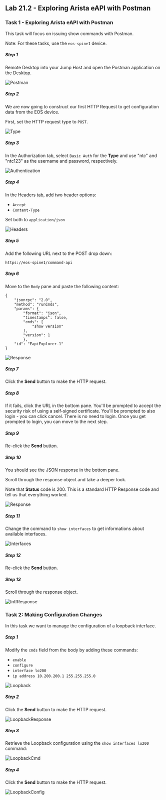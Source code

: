 ## Lab 21.2 - Exploring Arista eAPI with Postman

### Task 1 - Exploring Arista eAPI with Postman

This task will focus on issuing show commands with Postman.

Note: For these tasks, use the `eos-spine1` device.

##### Step 1

Remote Desktop into your Jump Host and open the Postman application on the Desktop.

![Postman](images/postman-eos/postman.png)

##### Step 2

We are now going to construct our first HTTP Request to get configuration data from the EOS device.

First, set the HTTP request type to `POST`.

![Type](images/postman-eos/postman.png)

##### Step 3

In the Authorization tab, select `Basic Auth` for the **Type** and use "ntc" and "ntc123" as the username and password, respectively.

![Authentication](images/postman-eos/authentication.png)

##### Step 4

In the Headers tab, add two header options:
  * `Accept`
  * `Content-Type`

Set both to `application/json`

![Headers](images/postman-eos/headers.png)

##### Step 5

Add the following URL next to the POST drop down:

```
https://eos-spine1/command-api
```

##### Step 6

Move to the `Body` pane and paste the following content:

```
{
	"jsonrpc": "2.0",
	"method": "runCmds",
	"params": {
		"format": "json",
		"timestamps": false,
		"cmds": [
			"show version"
		],
		"version": 1
		},
	"id": "EapiExplorer-1"
}
```

![Response](images/postman-eos/body.png)

##### Step 7

Click the **Send** button to make the HTTP request.

##### Step 8

If it fails, click the URL in the bottom pane.  You'll be prompted to accept the security risk of using a self-signed certificate.  You'll be prompted to also login - you can click cancel.  There is no need to login.  Once you get prompted to login, you can move to the next step.

##### Step 9

Re-click the **Send** button.

##### Step 10

You should see the JSON response in the bottom pane.

Scroll through the response object and take a deeper look.

Note that **Status** code is 200.  This is a standard HTTP Response code and tell us that everything worked.

![Response](images/postman-eos/response.png)

##### Step 11

Change the command to `show interfaces` to get informations about available interfaces.

![Interfaces](images/postman-eos/interfaces.png)

##### Step 12

Re-click the **Send** button.

##### Step 13

Scroll through the response object.

![IntfResponse](images/postman-eos/intf_response.png)


### Task 2: Making Configuration Changes

In this task we want to manage the configuration of a loopback interface.


##### Step 1

Modify the `cmds` field from the body by adding these commands:

- `enable`
- `configure`
- `interface lo200`
- `ip address 10.200.200.1 255.255.255.0`

![Loopback](images/postman-eos/loopback.png)

##### Step 2

Click the **Send** button to make the HTTP request.

![LoopbackResponse](images/postman-eos/loopback_response.png)


##### Step 3

Retrieve the Loopback configuration using the `show interfaces lo200` command:

![LoopbackCmd](images/postman-eos/loopback_cmd.png)

##### Step 4

Click the **Send** button to make the HTTP request.

![LoopbackConfig](images/postman-eos/loopback_config.png)
